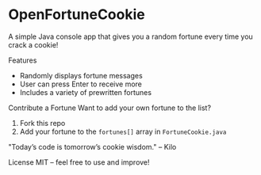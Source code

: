 # OpenFortuneCookie 

A simple Java console app that gives you a random fortune every time you crack a cookie!

Features
- Randomly displays fortune messages
- User can press Enter to receive more
- Includes a variety of prewritten fortunes

Contribute a Fortune
Want to add your own fortune to the list?

1. Fork this repo
2. Add your fortune to the `fortunes[]` array in `FortuneCookie.java`

"Today’s code is tomorrow’s cookie wisdom." – Kilo

License
MIT – feel free to use and improve!


